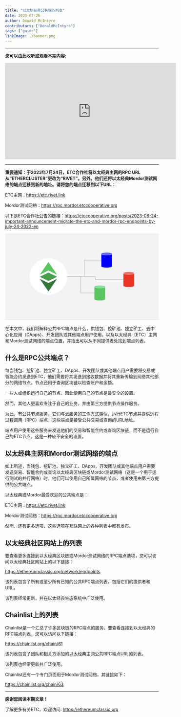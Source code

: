 ```yaml
---
title: "以太坊经典公共端点列表"
date: 2023-07-26
author: Donald McIntyre
contributors: ["DonaldMcIntyre"]
tags: ["guide"]
linkImage: ./banner.png
---
```


---
**您可以由此收听或观看本期内容:**

<iframe width="560" height="315" src="https://www.youtube.com/embed/X0VzUhJCmvQ" title="YouTube video player" frameborder="0" allow="accelerometer; autoplay; clipboard-write; encrypted-media; gyroscope; picture-in-picture; web-share" allowfullscreen></iframe>

---

**重要通知：于2023年7月24日，ETC合作社将以太经典主网的RPC URL从“ETHERCLUSTER”更改为“RIVET”。另外，他们还将以太经典Mordor测试网络的端点迁移到新的地址。请将您的端点迁移到以下URL：**

ETC主网：https://etc.rivet.link

Mordor测试网络：https://rpc.mordor.etccooperative.org

以下是ETC合作社公告的链接：https://etccooperative.org/posts/2023-06-24-important-announcement-migrate-the-etc-and-mordor-rpc-endpoints-by-july-24-2023-en

![ETC RPC endpoints.](./banner.png)

在本文中，我们将解释公共RPC端点是什么，供钱包、挖矿池、独立矿工、去中心化应用（DApps）、开发团队或其他端点用户使用，以及以太经典（ETC）主网和Mordor测试网络的端点位置，并指出可以从不同提供者处找到端点列表。

## 什么是RPC公共端点？

每当钱包、挖矿池、独立矿工、DApps、开发团队或其他端点用户需要将交易或智能合约发送到ETC，他们需要将其发送到接收数据并将其重新传输到网络其他部分的网络节点。节点还用于查询区块链以检查账户和余额。

一些人或组织运行自己的节点，因此使用自己的节点是最安全的设置。

然而，其他人更喜欢专注于自己的业务，并由第三方提供节点操作服务。

为此，有公共节点服务，它们与云服务的工作方式类似，运行ETC节点并提供远程过程调用（RPC）端点，这些端点是接受公共交易或查询的URL地址。

端点用户使用这些服务来发送他们的交易和智能合约或查询区块链，而不是运行自己的ETC节点。这是一种较不安全的设置。

## 以太经典主网和Mordor测试网络的端点

如上所述，当钱包、挖矿池、独立矿工、DApps、开发团队或其他端点用户需要发送交易、智能合约或查询以太经典区块链或Mordor测试网络（这是一个用于运行测试的并行网络）时，他们可以使用自己所属网络的节点，或者使用由第三方提供的公共端点。

以太经典或Mordor最受欢迎的公共端点是：

ETC主网：https://etc.rivet.link

Mordor测试网络：https://rpc.mordor.etccooperative.org

然而，还有更多选项，这些选项在互联网上的各种列表中都有发布。

## 以太经典社区网站上的列表

要查看更多连接到以太经典区块链或Mordor测试网络的RPC端点选项，您可以访问以太经典社区网站上的以下链接：

https://ethereumclassic.org/network/endpoints

该列表包含了所有或至少所有已知的公共RPC端点列表，包括它们的提供者和URL。

该列表经常更新，并在以太经典生态系统中广泛使用。

## Chainlist上的列表

Chainlist是一个汇总了许多区块链的RPC端点的服务。要查看连接到以太经典的RPC端点列表，您可以访问以下链接：

https://chainlist.org/chain/61

该列表包含了团队和相关方添加的以太经典主网公共RPC端点URL的列表。

该列表也经常更新并广泛使用。

Chainlist还有一个专门页面用于Mordor测试网络，其链接如下：

https://chainlist.org/chain/63

---

**感谢您阅读本期文章！**

了解更多有关ETC，欢迎访问: https://ethereumclassic.org
